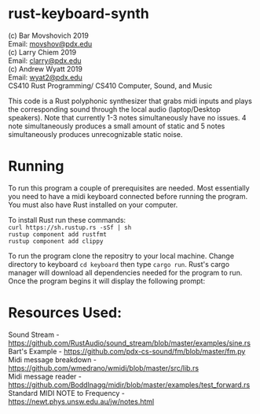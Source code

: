 # rust-keyboard-synth
(c) Bar Movshovich 2019 <br/>
    Email: movshov@pdx.edu <br/>
(c) Larry Chiem 2019 <br/>
    Email: clarry@pdx.edu <br/>
(c) Andrew Wyatt 2019 <br/>
    Email: wyat2@pdx.edu <br/>
CS410 Rust Programming/ CS410 Computer, Sound, and Music

This code is a Rust polyphonic synthesizer that grabs midi inputs and plays the corresponding sound through the local audio (laptop/Desktop speakers). Note that currently 1-3 notes simultaneously have no issues. 4 note simultaneously produces a small amount of static and 5 notes simultaneously produces unrecognizable static noise. 

# Running
To run this program a couple of prerequisites are needed. Most essentially you need to have a midi keyboard connected before running the program. You must also have Rust installed on your computer. 

To install Rust run these commands: <br/>
```curl https://sh.rustup.rs -sSf | sh ```<br/>
```rustup component add rustfmt```<br/>
```rustup component add clippy``` <br/>

To run the program clone the repositry to your local machine. Change directory to keyboard `cd keyboard` then type `cargo run`. Rust's cargo manager will download all dependencies needed for the program to run. Once the program begins it will display the following prompt: 


# Resources Used:
Sound Stream - https://github.com/RustAudio/sound_stream/blob/master/examples/sine.rs <br/>
Bart's Example - https://github.com/pdx-cs-sound/fm/blob/master/fm.py <br/>
Midi message breakdown - https://github.com/wmedrano/wmidi/blob/master/src/lib.rs <br/>
Midi message reader - https://github.com/Boddlnagg/midir/blob/master/examples/test_forward.rs <br/>
Standard MIDI NOTE to Frequency - https://newt.phys.unsw.edu.au/jw/notes.html <br/>
